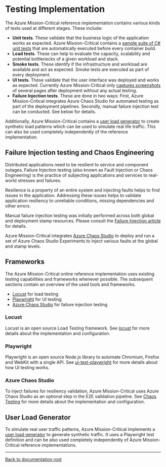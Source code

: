# Testing Implementation

The Azure Mission-Critical reference implementation contains various kinds of tests used at different stages. These include:

- **Unit tests**. These validate that the business logic of the application works as expected. Azure Mission-Critical contains a [sample suite of C# unit tests](/src/app/AlwaysOn.Tests/README.md) that are automatically executed before every container build.
- **Load tests**. These can help to evaluate the capacity, scalability and potential bottlenecks of a given workload and stack.
- **Smoke tests**. These identify if the infrastructure and workload are available and act as expected. Smoke tests are executed as part of every deployment.
- **UI tests**. These validate that the user interface was deployed and works as expected. Currently Azure Mission-Critical only [captures screenshots](/src/testing/ui-test-playwright/README.md) of several pages after deployment without any actual testing.
- **Failure Injection tests**. These are done in two ways: First, Azure Mission-Critical integrates Azure Chaos Studio for automated testing as part of the deployment pipelines. Secondly, manual failure injection test can be conducted. See below for details.

Additionally, Azure Mission-Critical contains a [user load generator](/src/testing/userload-generator/README.md) to create synthetic load patterns which can be used to simulate real life traffic. This can also be used completely independently of the reference implementation.

## Failure Injection testing and Chaos Engineering

Distributed applications need to be resilient to service and component outages. Failure Injection testing (also known as Fault Injection or Chaos Engineering) is the practice of subjecting applications and services to real-world stresses and failures.

Resilience is a property of an entire system and injecting faults helps to find issues in the application. Addressing these issues helps to validate application resiliency to unreliable conditions, missing dependencies and other errors.

Manual failure injection testing was initially performed across both global and deployment stamp resources. Please consult the [Failure Injection article](/docs/reference-implementation/DeployAndTest-Testing-FailureInjection.md) for details.

Azure Mission-Critical integrates [Azure Chaos Studio](https://aka.ms/chaosstudio) to deploy and run a set of Azure Chaos Studio Experiments to inject various faults at the global and stamp levels.

## Frameworks

The Azure Mission-Critical online reference implementation uses existing testing capabilities and frameworks whenever possible. The subsequent sections contain an overview of the used tools and frameworks.

- [Locust](#locust) for load testing
- [Playwright](#playwright) for UI testing
- [Azure Chaos Studio](#azure-chaos-studio) for failure injection testing

### Locust

Locust is an open source Load Testing framework. See [locust](./loadtest-locust/README.md) for more details about the implementation and configuration.

### Playwright

Playwright is an open source Node.js library to automate Chromium, Firefox and WebKit with a single API. See [ui-test-playwright](./ui-test-playwright/README.md) for more details about how UI testing works.

### Azure Chaos Studio

To inject failures for resiliency validation, Azure Mission-Critical uses Azure Chaos Studio as an optional step in the E2E validation pipeline. See [Chaos Testing](./chaos-testing/README.md) for more details about the implementation and configuration.

## User Load Generator

To simulate real user traffic patterns, Azure Mission-Critical implements a [user load generator](./userload-generator/README.md) to generate synthetic traffic. It uses a Playwright test definition and can be also used completely independently of Azure Mission-Critical reference implementations.

---

[Back to documentation root](/docs/README.md)
